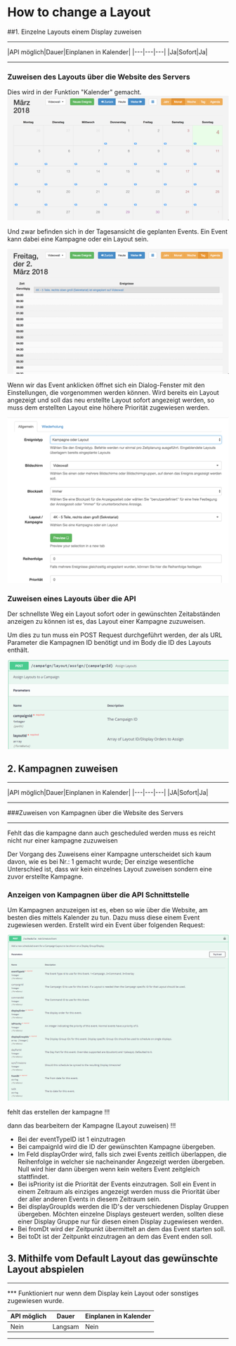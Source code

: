# How to change a Layout

##1. Einzelne Layouts einem Display zuweisen

<hr>
|API möglich|Dauer|Einplanen in Kalender|
|---|---|---|
|Ja|Sofort|Ja|
<hr>

### Zuweisen des Layouts über die Website des Servers

Dies wird in der Funktion "Kalender" gemacht.
![](./images/LayoutChange/calendar-overview.png)

Und zwar befinden sich in der Tagesansicht die geplanten Events. Ein Event kann dabei eine Kampagne oder ein Layout sein.

![](./images/LayoutChange/dayview-layout.png)

Wenn wir das Event anklicken öffnet sich ein Dialog-Fenster mit den Einstellungen, die vorgenommen werden können. Wird bereits ein Layout angezeigt und soll das neu erstellte Layout sofort angezeigt werden, so muss dem erstellten Layout eine höhere Priorität zugewiesen werden.

![](./images/LayoutChange/layoutCampaign.png)

### Zuweisen eines Layouts über die API 

Der schnellste Weg ein Layout sofort oder in gewünschten Zeitabständen anzeigen zu können ist es, das Layout einer Kampagne zuzuweisen. 

Um dies zu tun muss ein POST Request durchgeführt werden, der als URL Parameter die Kampagnen ID benötigt und im Body die ID des Layouts enthält. 

![01_PostAssignLayout](./images/LayoutChange/01_PostAssignLayout.PNG)



## 2. Kampagnen zuweisen

<hr>
|API möglich|Dauer|Einplanen in Kalender|
|---|---|---|
|JA|Sofort|Ja|
<hr>

###Zuweisen von Kampagnen über die Website des Servers 

<hr>
Fehlt das die kampagne dann auch gescheduled werden muss es reicht nicht nur einer kampagne zuzuweisen

Der Vorgang des Zuweisens einer Kampagne unterscheidet sich kaum davon, wie es bei Nr.: 1 gemacht wurde; Der einzige wesentliche Unterschied ist, dass wir kein einzelnes Layout zuweisen sondern eine zuvor erstellte Kampagne. 



### Anzeigen von Kampagnen über die API Schnittstelle 

Um Kampagnen anzuzeigen ist es, eben so wie über die Website, am besten dies mittels Kalender zu tun. Dazu muss diese einem Event zugewiesen werden. Erstellt wird ein Event über folgenden Request: 

![02_PostSceduleKampagne](./images/LayoutChange/02_PostSceduleKampagne.PNG)

fehlt das erstellen der kampagne !!!

dann das bearbeitern der Kampagne (Layout zuweisen) !!!

- Bei der eventTypeID ist 1 einzutragen
- Bei campaignId wird die ID der gewünschten Kampagne übergeben.
- Im Feld displayOrder wird, falls sich zwei Events zeitlich überlappen, die Reihenfolge in welcher sie nacheinander Angezeigt werden übergeben. Null wird hier dann übergen wenn kein weiters Event zeitgleich stattfindet.
- Bei isPriority ist die Priorität der Events einzutragen. Soll ein Event in einem Zeitraum als einziges angezeigt werden muss die Priorität über der aller anderen Events in diesem Zeitraum sein.
- Bei displayGroupIds werden die ID's der verschiedenen Display Gruppen übergeben. Möchten einzelne  Displays gesteuert werden, sollten diese einer Display Gruppe nur für diesen einen Display zugewiesen werden.
- Bei fromDt  wird der Zeitpunkt übermittelt an dem das Event starten soll.
- Bei toDt ist der Zeitpunkt einzutragen an dem das Event enden soll.



## 3. Mithilfe vom Default Layout das gewünschte Layout abspielen

<hr>
*** Funktioniert nur wenn dem Display kein Layout oder sonstiges zugewiesen wurde.

|API möglich|Dauer|Einplanen in Kalender|
|---|---|---|
|Nein|Langsam|Nein|
<hr>